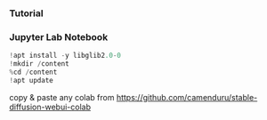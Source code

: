 ### Tutorial


### Jupyter Lab Notebook

```py
!apt install -y libglib2.0-0
!mkdir /content
%cd /content
!apt update
```

copy & paste any colab from https://github.com/camenduru/stable-diffusion-webui-colab
